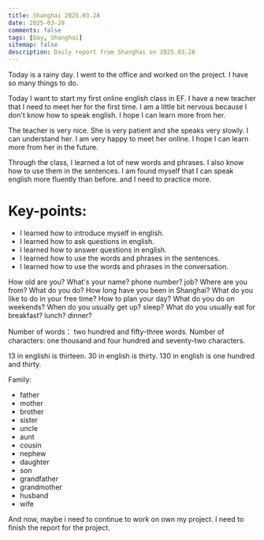 ```yaml
---
title: Shanghai 2025.03.28
date: 2025-03-28
comments: false
tags: [Day, Shanghai]
sitemap: false
description: Daily report from Shanghai on 2025.03.28 
---
```


Today is a rainy day. I went to the office and worked on the project. I have so many things to do.

Today I want to start my first online english class in EF. I have a new teacher that I need to meet her for the first time. I am a little bit nervous because I don't know how to speak english. I hope I can learn more from her.

The teacher is very nice. She is very patient and she speaks very slowly. I can understand her. I am very happy to meet her online. I hope I can learn more from her in the future.

Through the class, I learned a lot of new words and phrases. I also know how to use them in the sentences. I am found myself that I can speak english more fluently than before. and I need to practice more.

# Key-points:
- I learned how to introduce myself in english.
- I learned how to ask questions in english.
- I learned how to answer questions in english.
- I learned how to use the words and phrases in the sentences.
- I learned how to use the words and phrases in the conversation.

How old are you?
What's your name? phone number? job?
Where are you from?
What do you do?
How long have you been in Shanghai?
What do you like to do in your free time?
How to plan your day?
What do you do on weekends?
When do you usually get up? sleep?
What do you usually eat for breakfast? lunch? dinner?

Number of words： two hundred and fifty-three words.
Number of characters: one thousand and four hundred and seventy-two characters.

13 in englishi is thirteen.
30 in english is thirty.
130 in english is one hundred and thirty.

Family:
- father
- mother
- brother
- sister
- uncle
- aunt
- cousin
- nephew
- daughter
- son
- grandfather
- grandmother
- husband
- wife

And now, maybe i need to continue to work on own my project. I need to finish the report for the project.

